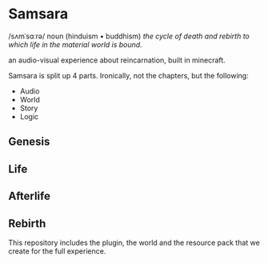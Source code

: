 # Samsara
 /sʌmˈsɑːrə/
 noun (hinduism • buddhism)
 *the cycle of death and rebirth to which life in the material world is bound.*
 
 an audio-visual experience about reincarnation, built in minecraft.
 
 Samsara is split up 4 parts. Ironically, not the chapters, but the following:
 - Audio
 - World
 - Story
 - Logic



## Genesis

## Life

## Afterlife

## Rebirth
 
 This repository includes the plugin, the world and the resource pack that we create for the full experience.
